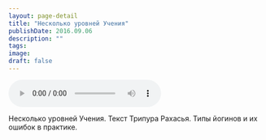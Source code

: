 ```yaml
---
layout: page-detail
title: "Несколько уровней Учения"
publishDate: 2016.09.06
description: ""
tags:
image:
draft: false
---
```


<audio title="2016.09.06 - Несколько уровней Учения.mp3" src="/upload/iblock/38d/38dc1144493e4a10f87e2c765a8f2103.mp3" controls=""></audio>

 Несколько уровней Учения. Текст Трипура Рахасья. Типы йогинов и их ошибок в практике. 

  
